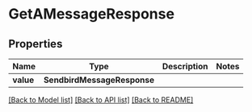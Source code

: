 # GetAMessageResponse


## Properties
Name | Type | Description | Notes
------------ | ------------- | ------------- | -------------
**value** | **SendbirdMessageResponse** |  | 

[[Back to Model list]](../README.md#documentation-for-models) [[Back to API list]](../README.md#documentation-for-api-endpoints) [[Back to README]](../README.md)


